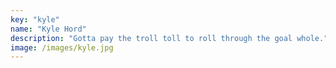 ```yaml
---
key: "kyle"
name: "Kyle Hord"
description: "Gotta pay the troll toll to roll through the goal whole."
image: /images/kyle.jpg
---
```

